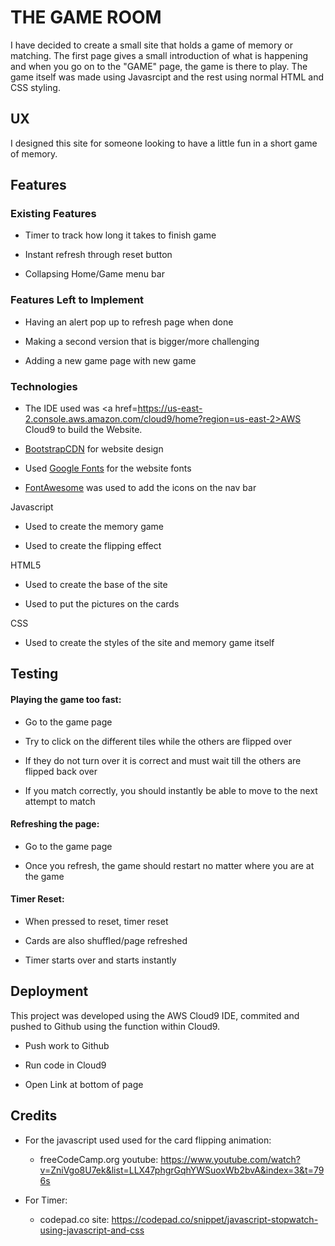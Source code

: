 # THE GAME ROOM

I have decided to create a small site that holds a game of memory or matching. The first page gives a small introduction of what is happening and when you go on to the "GAME" page, the game is there to play. The game itself was made using Javasrcipt and the rest using normal HTML and CSS styling.

## UX

I designed this site for someone looking to have a little fun in a short game of memory.

## Features

### Existing Features

- Timer to track how long it takes to finish game

- Instant refresh through reset button

- Collapsing Home/Game menu bar

### Features Left to Implement

- Having an alert pop up to refresh page when done

- Making a second version that is bigger/more challenging

- Adding a new game page with new game

### Technologies

- The IDE used was <a href=https://us-east-2.console.aws.amazon.com/cloud9/home?region=us-east-2>AWS Cloud9</a> to build the Website.

- <a href=https://www.bootstrapcdn.com/>BootstrapCDN</a> for website design

- Used <a href=https://fonts.google.com/>Google Fonts</a> for the website fonts

- <a href=https://fontawesome.com/>FontAwesome</a> was used to add the icons on the nav bar

Javascript

- Used to create the memory game

- Used to create the flipping effect

HTML5

- Used to create the base of the site

- Used to put the pictures on the cards

CSS

- Used to create the styles of the site and memory game itself

## Testing

#### Playing the game too fast:

- Go to the game page

- Try to click on the different tiles while the others are flipped over

- If they do not turn over it is correct and must wait till the others are flipped back over

- If you match correctly, you should instantly be able to move to the next attempt to match

#### Refreshing the page:

- Go to the game page

- Once you refresh, the game should restart no matter where you are at the game

#### Timer Reset:

- When pressed to reset, timer reset

- Cards are also shuffled/page refreshed

- Timer starts over and starts instantly

## Deployment

This project was developed using the AWS Cloud9 IDE, commited and pushed to Github using the function within Cloud9.

- Push work to Github

- Run code in Cloud9

- Open Link at bottom of page

## Credits

- For the javascript used used for the card flipping animation:
    
    - freeCodeCamp.org youtube: https://www.youtube.com/watch?v=ZniVgo8U7ek&list=LLX47phgrGqhYWSuoxWb2bvA&index=3&t=796s

- For Timer:
    
    - codepad.co site: https://codepad.co/snippet/javascript-stopwatch-using-javascript-and-css